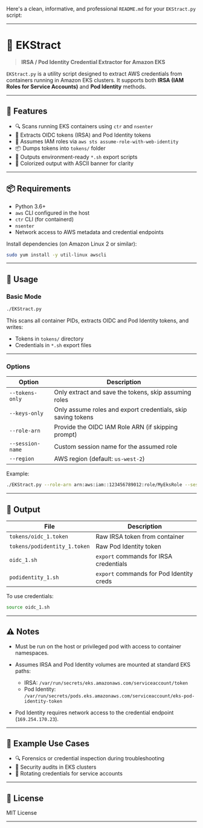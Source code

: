 Here's a clean, informative, and professional `README.md` for your `EKStract.py` script:

---

# 🧪 EKStract

> **IRSA / Pod Identity Credential Extractor for Amazon EKS**

`EKStract.py` is a utility script designed to extract AWS credentials from containers running in Amazon EKS clusters. It supports both **IRSA (IAM Roles for Service Accounts)** and **Pod Identity** methods.

---

## 🔧 Features

* 🔍 Scans running EKS containers using `ctr` and `nsenter`
* 🧾 Extracts OIDC tokens (IRSA) and Pod Identity tokens
* 🔐 Assumes IAM roles via `aws sts assume-role-with-web-identity`
* 📦 Dumps tokens into `tokens/` folder
* 🧪 Outputs environment-ready `*.sh` export scripts
* 🎨 Colorized output with ASCII banner for clarity

---

## 📦 Requirements

* Python 3.6+
* `aws` CLI configured in the host
* `ctr` CLI (for containerd)
* `nsenter`
* Network access to AWS metadata and credential endpoints

Install dependencies (on Amazon Linux 2 or similar):

```bash
sudo yum install -y util-linux awscli
```

---

## 🚀 Usage

### Basic Mode

```bash
./EKStract.py
```

This scans all container PIDs, extracts OIDC and Pod Identity tokens, and writes:

* Tokens in `tokens/` directory
* Credentials in `*.sh` export files

---

### Options

| Option           | Description                                                  |
| ---------------- | ------------------------------------------------------------ |
| `--tokens-only`  | Only extract and save the tokens, skip assuming roles        |
| `--keys-only`    | Only assume roles and export credentials, skip saving tokens |
| `--role-arn`     | Provide the OIDC IAM Role ARN (if skipping prompt)           |
| `--session-name` | Custom session name for the assumed role                     |
| `--region`       | AWS region (default: `us-west-2`)                            |

Example:

```bash
./EKStract.py --role-arn arn:aws:iam::123456789012:role/MyEksRole --session-name test-session
```

---

## 📁 Output

| File                         | Description                              |
| ---------------------------- | ---------------------------------------- |
| `tokens/oidc_1.token`        | Raw IRSA token from container            |
| `tokens/podidentity_1.token` | Raw Pod Identity token                   |
| `oidc_1.sh`                  | `export` commands for IRSA credentials   |
| `podidentity_1.sh`           | `export` commands for Pod Identity creds |

To use credentials:

```bash
source oidc_1.sh
```

---

## ⚠️ Notes

* Must be run on the host or privileged pod with access to container namespaces.
* Assumes IRSA and Pod Identity volumes are mounted at standard EKS paths:

  * IRSA: `/var/run/secrets/eks.amazonaws.com/serviceaccount/token`
  * Pod Identity: `/var/run/secrets/pods.eks.amazonaws.com/serviceaccount/eks-pod-identity-token`
* Pod Identity requires network access to the credential endpoint (`169.254.170.23`).

---

## 🧠 Example Use Cases

* 🔍 Forensics or credential inspection during troubleshooting
* 🔐 Security audits in EKS clusters
* 🔄 Rotating credentials for service accounts

---

## 📜 License

MIT License

---

